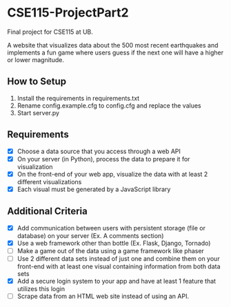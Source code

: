 # CSE115-ProjectPart2
Final project for CSE115 at UB. 

A website that visualizes data about the 500 most recent earthquakes 
and implements a fun game where users guess if the next one will have 
a higher or lower magnitude.

## How to Setup

1. Install the requirements in requirements.txt
2. Rename config.example.cfg to config.cfg and replace the values
3. Start server.py

## Requirements
- [x] Choose a data source that you access through a web API
- [x] On your server (in Python), process the data to prepare it for visualization
- [x] On the front-end of your web app, visualize the data with at least 2 different visualizations
- [x] Each visual must be generated by a JavaScript library

## Additional Criteria
- [x] Add communication between users with persistent storage (file or database) on your server (Ex. A comments section)
- [x] Use a web framework other than bottle (Ex. Flask, Django, Tornado)
- [ ] Make a game out of the data using a game framework like phaser
- [ ] Use 2 different data sets instead of just one and combine them on your front-end with at least one visual containing information from both data sets
- [x] Add a secure login system to your app and have at least 1 feature that utilizes this login
- [ ] Scrape data from an HTML web site instead of using an API. 
